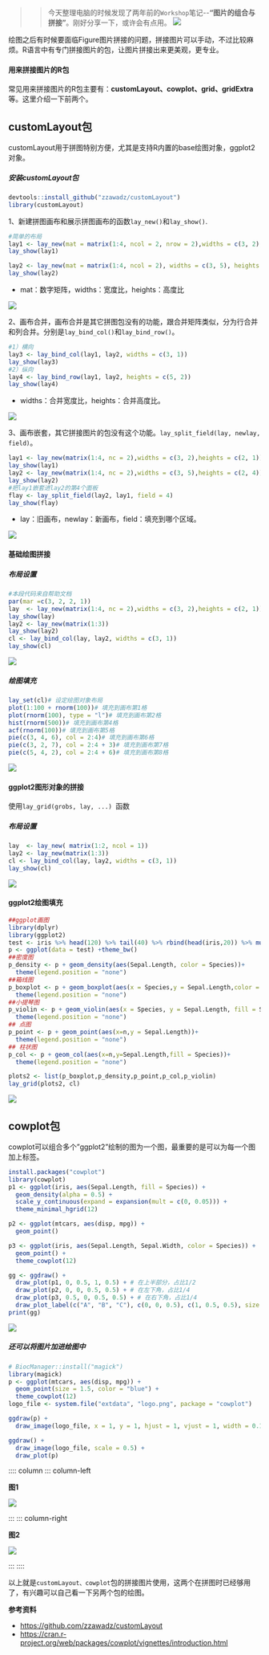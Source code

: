 >> 今天整理电脑的时候发现了两年前的`Workshop`笔记--**“图片的组合与拼接”**。刚好分享一下，或许会有点用。
![](https://files.mdnice.com/user/23696/c65ffe58-e818-4417-a9c3-6576c393d934.png)

绘图之后有时候要面临Figure图片拼接的问题，拼接图片可以手动，不过比较麻烦。R语言中有专门拼接图片的包，让图片拼接出来更美观，更专业。

#### 用来拼接图片的R包
常见用来拼接图片的R包主要有：**customLayout、cowplot、grid、gridExtra**等。这里介绍一下前两个。

## customLayout包
customLayout用于拼图特别方便，尤其是支持R内置的base绘图对象，ggplot2对象。
##### 安装customLayout包
```r
devtools::install_github("zzawadz/customLayout")
library(customLayout)
```
1、新建拼图画布和展示拼图画布的函数`lay_new()`和`lay_show()`.
```r
#简单的布局
lay1 <- lay_new(mat = matrix(1:4, ncol = 2, nrow = 2),widths = c(3, 2),heights = c(2, 1))
lay_show(lay1)

lay2 <- lay_new(mat = matrix(1:4, ncol = 2), widths = c(3, 5), heights = c(2, 4)) 
lay_show(lay2)
```
- mat：数字矩阵，widths：宽度比，heights：高度比

![](https://files.mdnice.com/user/23696/f319ee12-a3cd-41c4-a9d0-f261da107682.png)

2、画布合并，画布合并是其它拼图包没有的功能，跟合并矩阵类似，分为行合并和列合并。分别是`lay_bind_col()`和`lay_bind_row()`。

```r
#1）横向
lay3 <- lay_bind_col(lay1, lay2, widths = c(3, 1))
lay_show(lay3)
#2）纵向
lay4 <- lay_bind_row(lay1, lay2, heights = c(5, 2))
lay_show(lay4)
```
- widths：合并宽度比，heights：合并高度比。

![](https://files.mdnice.com/user/23696/29ecf88c-de63-4092-b2b3-be6f26475935.png)

3、画布嵌套，其它拼接图片的包没有这个功能。`lay_split_field(lay, newlay, field)`。
```r
lay1 <- lay_new(matrix(1:4, nc = 2),widths = c(3, 2),heights = c(2, 1))
lay_show(lay1)
lay2 <- lay_new(matrix(1:4, nc = 2),widths = c(3, 5),heights = c(2, 4))
lay_show(lay2)
#把lay1嵌套进lay2的第4个面板
flay <- lay_split_field(lay2, lay1, field = 4)
lay_show(flay)
```
- lay：旧画布，newlay：新画布，field：填充到哪个区域。

![](https://files.mdnice.com/user/23696/1acae8a5-ec06-435e-8a08-90da855372d4.png)

#### 基础绘图拼接
##### 布局设置
```r
#本段代码来自帮助文档
par(mar =c(3, 2, 2, 1))
lay  <- lay_new(matrix(1:4, nc = 2),widths = c(3, 2),heights = c(2, 1))
lay_show(lay)
lay2 <- lay_new(matrix(1:3))
lay_show(lay2)
cl <- lay_bind_col(lay, lay2, widths = c(3, 1))
lay_show(cl)
```

![](https://files.mdnice.com/user/23696/9c67b4de-6e85-4ed8-9ce0-e512dbcd7d1d.png)

##### 绘图填充
```r
lay_set(cl)# 设定绘图对象布局
plot(1:100 + rnorm(100))# 填充到画布第1格
plot(rnorm(100), type = "l")# 填充到画布第2格
hist(rnorm(500))# 填充到画布第4格
acf(rnorm(100))# 填充到画布第5格
pie(c(3, 4, 6), col = 2:4)# 填充到画布第6格
pie(c(3, 2, 7), col = 2:4 + 3)# 填充到画布第7格
pie(c(5, 4, 2), col = 2:4 + 6)# 填充到画布第8格
```

![](https://files.mdnice.com/user/23696/a1b8a6a3-4953-4ac6-9e2d-7b52668930ee.png)

#### ggplot2图形对象的拼接
使用`lay_grid(grobs, lay, ...) `函数

##### 布局设置
```r
lay  <- lay_new( matrix(1:2, ncol = 1))
lay2 <- lay_new(matrix(1:3))
cl <- lay_bind_col(lay, lay2, widths = c(3, 1))
lay_show(cl)
```

![](https://files.mdnice.com/user/23696/b0ff48ee-887e-43d2-92b4-1333be57e2e4.png)

#### ggplot2绘图填充
```r
##ggplot画图
library(dplyr)
library(ggplot2)
test <- iris %>% head(120) %>% tail(40) %>% rbind(head(iris,20)) %>% mutate(n=1:60)
p <- ggplot(data = test) +theme_bw()
##密度图
p_density <- p + geom_density(aes(Sepal.Length, color = Species))+
  theme(legend.position = "none") 
##箱线图
p_boxplot <- p + geom_boxplot(aes(x = Species,y = Sepal.Length,color = Species))+
  theme(legend.position = "none") 
##小提琴图
p_violin <- p + geom_violin(aes(x = Species, y = Sepal.Length, fill = Species))+
  theme(legend.position = "none") 
## 点图
p_point <- p + geom_point(aes(x=n,y = Sepal.Length))+
  theme(legend.position = "none") 
## 柱状图
p_col <- p + geom_col(aes(x=n,y=Sepal.Length,fill = Species))+
  theme(legend.position = "none")

plots2 <- list(p_boxplot,p_density,p_point,p_col,p_violin)
lay_grid(plots2, cl)
```

![](https://files.mdnice.com/user/23696/37a18db3-3752-41cd-a8ed-8ba22174f0bf.png)

## cowplot包
cowplot可以组合多个”ggplot2”绘制的图为一个图，最重要的是可以为每一个图加上标签。

```r
install.packages("cowplot")
library(cowplot)
p1 <- ggplot(iris, aes(Sepal.Length, fill = Species)) + 
  geom_density(alpha = 0.5) +
  scale_y_continuous(expand = expansion(mult = c(0, 0.05))) +
  theme_minimal_hgrid(12)

p2 <- ggplot(mtcars, aes(disp, mpg)) + 
  geom_point()

p3 <- ggplot(iris, aes(Sepal.Length, Sepal.Width, color = Species)) + 
  geom_point() +
  theme_cowplot(12)

gg <- ggdraw() +     
  draw_plot(p1, 0, 0.5, 1, 0.5) + # 在上半部分，占比1/2  
  draw_plot(p2, 0, 0, 0.5, 0.5) + # 在左下角，占比1/4  
  draw_plot(p3, 0.5, 0, 0.5, 0.5) + # 在右下角，占比1/4 
  draw_plot_label(c("A", "B", "C"), c(0, 0, 0.5), c(1, 0.5, 0.5), size = 15, colour = "black") # 加上标签，
print(gg)
```

![](https://files.mdnice.com/user/23696/4ac5544b-a9b9-4d66-a616-11d1901d4be1.png)

##### 还可以将图片加进绘图中

```r
# BiocManager::install("magick")
library(magick)
p <- ggplot(mtcars, aes(disp, mpg)) + 
  geom_point(size = 1.5, color = "blue") +
  theme_cowplot(12)
logo_file <- system.file("extdata", "logo.png", package = "cowplot")

ggdraw(p) + 
  draw_image(logo_file, x = 1, y = 1, hjust = 1, vjust = 1, width = 0.13, height = 0.2)

ggdraw() + 
  draw_image(logo_file, scale = 0.5) +
  draw_plot(p)
```


:::: column
::: column-left

**图1**

![](https://files.mdnice.com/user/23696/0fadcc81-82eb-4a4b-939f-0b8427c104cc.png)

:::
::: column-right

**图2**

![](https://files.mdnice.com/user/23696/ac1c4478-3e44-48b2-a962-3537671217a4.png)

:::
::::

以上就是`customLayout、cowplot`包的拼接图片使用，这两个在拼图时已经够用了，有兴趣可以自己看一下另两个包的绘图。

**参考资料**
- https://github.com/zzawadz/customLayout
- https://cran.r-project.org/web/packages/cowplot/vignettes/introduction.html
